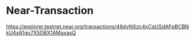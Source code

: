 # Near-Transaction

https://explorer.testnet.near.org/transactions/48dyNXzc4xCqUSdAFpBCBNkU4sA1go7X5DBX1AMaxasQ
